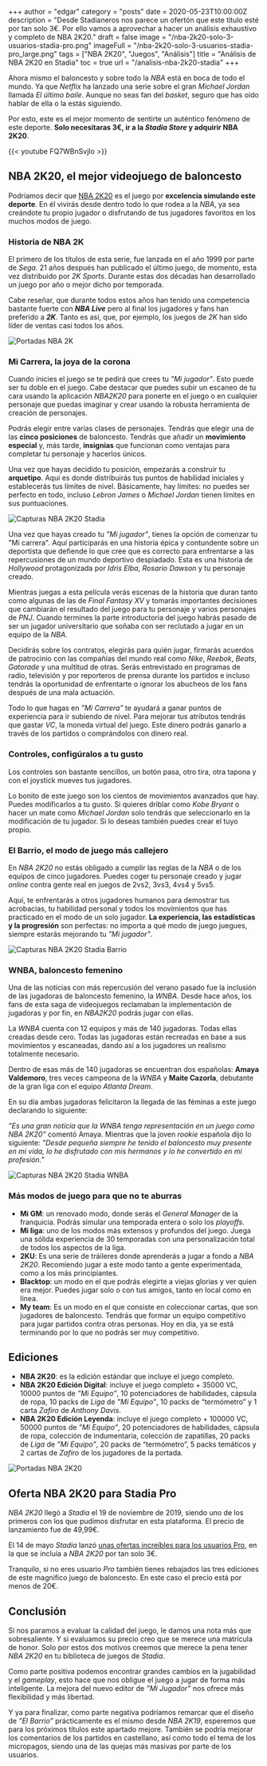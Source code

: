 +++
author = "edgar"
category = "posts"
date = 2020-05-23T10:00:00Z
description = "Desde Stadianeros nos parece un ofertón que este título esté por tan solo 3€. Por ello vamos a aprovechar a hacer un análisis exhaustivo y completo de NBA 2K20."
draft = false
image = "/nba-2k20-solo-3-usuarios-stadia-pro.png"
imageFull = "/nba-2k20-solo-3-usuarios-stadia-pro_large.png"
tags = ["NBA 2K20", "Juegos", "Análisis"]
title = "Análisis de NBA 2K20 en Stadia"
toc = true
url = "/analisis-nba-2k20-stadia"
+++

Ahora mismo el baloncesto y sobre todo la _NBA_ está en boca de todo el mundo. Ya que _Netflix_ ha lanzado una serie sobre el gran _Michael Jordan_ llamada _El último baile_. Aunque no seas fan del _basket_, seguro que has oído hablar de ella o la estás siguiendo.

Por esto, este es el mejor momento de sentirte un auténtico fenómeno de este deporte. **Solo necesitaras 3€, ir a la _Stadia Store_ y adquirir NBA 2K20**.

<div class="u-youtube">
  {{< youtube FQ7WBnSvjIo >}}
</div>

## NBA 2K20, el mejor videojuego de baloncesto

Podríamos decir que <a class="u-anchor" href="/nba-2k20">NBA 2K20</a> es el juego por **excelencia simulando este deporte**. En él vivirás desde dentro todo lo que rodea a la _NBA_, ya sea creándote tu propio jugador o disfrutando de tus jugadores favoritos en los muchos modos de juego.

### Historia de NBA 2K

El primero de los títulos de esta serie, fue lanzada en el año 1999 por parte de _Sega_. 21 años después han publicado el último juego, de momento, esta vez distribuido por _2K Sports_. Durante estas dos décadas han desarrollado un juego por año o mejor dicho por temporada.

Cabe reseñar, que durante todos estos años han tenido una competencia bastante fuerte con **_NBA Live_** pero al final los jugadores y fans han preferido a **_2K_**. Tanto es así, que, por ejemplo, los juegos de _2K_ han sido líder de ventas casi todos los años.

<img class="u-borderImage u-lazyload lazyload" loading="lazy" data-src="/nba-2k20-solo-3-usuarios-stadia-pro/portadas-nba-2k.png" alt="Portadas NBA 2K" title="Portadas NBA 2K" />

### Mi Carrera, la joya de la corona

Cuando inicies el juego se te pedirá que crees tu _"Mi jugador"_. Esto puede ser tu doble en el juego. Cabe destacar que puedes subir un escaneo de tu cara usando la aplicación _NBA2K20_ para ponerte en el juego o en cualquier personaje que puedas imaginar y crear usando la robusta herramienta de creación de personajes.

Podrás elegir entre varias clases de personajes. Tendrás que elegir una de las **cinco posiciones** de baloncesto. Tendrás que añadir un **movimiento especial** y, más tarde, **insignias** que funcionan como ventajas para completar tu personaje y hacerlos únicos.

Una vez que hayas decidido tu posición, empezarás a construir tu **arquetipo**. Aquí es donde distribuirás tus puntos de habilidad iniciales y establecerás tus límites de nivel. Básicamente, hay límites: no puedes ser perfecto en todo, incluso _Lebron James_ o _Michael Jordan_ tienen límites en sus puntuaciones.

<img class="u-borderImage u-lazyload lazyload" loading="lazy" data-src="/nba-2k20-solo-3-usuarios-stadia-pro/capturas-nba-2k20-stadia.png" alt="Capturas NBA 2K20 Stadia" title="Capturas NBA 2K20 Stadia" />

Una vez que hayas creado tu _"Mi jugador"_, tienes la opción de comenzar tu "Mi carrera". Aquí participarás en una historia épica y contundente sobre un deportista que defiende lo que cree que es correcto para enfrentarse a las repercusiones de un mundo deportivo despiadado. Esta es una historia de _Hollywood_ protagonizada por _Idris Elba_, _Rosario Dawson_ y tu personaje creado.

Mientras juegas a esta película verás escenas de la historia que duran tanto como algunas de las de _Final Fantasy XV_ y tomarás importantes decisiones que cambiarán el resultado del juego para tu personaje y varios personajes de _PNJ_. Cuando termines la parte introductoria del juego habrás pasado de ser un jugador universitario que soñaba con ser reclutado a jugar en un equipo de la _NBA_.

Decidirás sobre los contratos, elegirás para quién jugar, firmarás acuerdos de patrocinio con las compañías del mundo real como _Nike_, _Reebok_, _Beats_, _Gatorade_ y una multitud de otras. Serás entrevistado en programas de radio, televisión y por reporteros de prensa durante los partidos e incluso tendrás la oportunidad de enfrentarte o ignorar los abucheos de los fans después de una mala actuación.

Todo lo que hagas en _”Mi Carrera”_ te ayudará a ganar puntos de experiencia para ir subiendo de nivel. Para mejorar tus atributos tendrás que gastar _VC_, la moneda virtual del juego. Este dinero podrás ganarlo a través de los partidos o comprándolos con dinero real.

### Controles, configúralos a tu gusto

Los controles son bastante sencillos, un botón pasa, otro tira, otra tapona y con el joystick mueves tus jugadores. 

Lo bonito de este juego son los cientos de movimientos avanzados que hay. Puedes modificarlos a tu gusto. Si quieres driblar como _Kobe Bryant_ o hacer un mate como _Michael Jordan_ solo tendrás que seleccionarlo en la modificación de tu jugador. Si lo deseas también puedes crear el tuyo propio.

### El Barrio, el modo de juego más callejero

En _NBA 2K20_ no estás obligado a cumplir las reglas de la _NBA_ o de los equipos de cinco jugadores. Puedes coger tu personaje creado y jugar _online_ contra gente real en juegos de 2vs2, 3vs3, 4vs4 y 5vs5.

Aquí, te enfrentarás a otros jugadores humanos para demostrar tus acrobacias, tu habilidad personal y todos los movimientos que has practicado en el modo de un solo jugador. **La experiencia, las estadísticas y la progresión** son perfectas: no importa a qué modo de juego juegues, siempre estarás mejorando tu _"Mi jugador"_.

<img class="u-borderImage u-lazyload lazyload" loading="lazy" data-src="/nba-2k20-solo-3-usuarios-stadia-pro/capturas-nba-2k20-stadia-barrio.png" alt="Capturas NBA 2K20 Stadia Barrio" title="Capturas NBA 2K20 Stadia Barrio" />

### WNBA, baloncesto femenino

Una de las noticias con más repercusión del verano pasado fue la inclusión de las jugadoras de baloncesto femenino, la _WNBA_. Desde hace años, los fans de esta saga de videojuegos reclamaban la implementación de jugadoras y por fin, en _NBA2K20_ podrás jugar con ellas.

La _WNBA_ cuenta con 12 equipos y más de 140 jugadoras. Todas ellas creadas desde cero. Todas las jugadoras están recreadas en base a sus movimientos y escaneadas, dando así a los jugadores un realismo totalmente necesario.

Dentro de esas más de 140 jugadoras se encuentran dos españolas: **Amaya Valdemoro**, tres veces campeona de la _WNBA_ y **Maite Cazorla**, debutante de la gran liga con el equipo _Atlanta Dream_.

En su día ambas jugadoras felicitaron la llegada de las féminas a este juego declarando lo siguiente:

_”Es una gran noticia que la WNBA tenga representación en un juego como NBA 2K20”_ comentó Amaya. Mientras que la joven _rookie_ española dijo lo siguiente: _”Desde pequeña siempre he tenido el baloncesto muy presente en mi vida, lo he disfrutado con mis hermanos y lo he convertido en mi profesión.”_

<img class="u-borderImage u-lazyload lazyload" loading="lazy" data-src="/nba-2k20-solo-3-usuarios-stadia-pro/capturas-nba-2k20-stadia-wnba.png" alt="Capturas NBA 2K20 Stadia WNBA" title="Capturas NBA 2K20 Stadia WNBA" />

### Más modos de juego para que no te aburras

* **Mi GM**: un renovado modo, donde serás el _General Manager_ de la franquicia. Podrás simular una temporada entera o solo los _playoffs_.
* **Mi liga**: uno de los modos más extensos y profundos del juego. Juega una sólida experiencia de 30 temporadas con una personalización total de todos los aspectos de la liga.
* **2KU**: Es una serie de tráileres donde aprenderás a jugar a fondo a _NBA 2K20_. Recomiendo jugar a este modo tanto a gente experimentada, como a los más principiantes.
* **Blacktop**: un modo en el que podrás elegirte a viejas glorias y ver quien era mejor. Puedes jugar solo o con tus amigos, tanto en local como en línea.
* **My team**: Es un modo en el que consiste en coleccionar cartas, que son jugadores de baloncesto. Tendrás que formar un equipo competitivo para jugar partidos contra otras personas. Hoy en día, ya se está terminando por lo que no podrás ser muy competitivo.

## Ediciones

* **NBA 2K20**: es la edición estándar que incluye el juego completo.
* **NBA 2K20 Edición Digital**: incluye el juego completo + 35000 VC, 10000 puntos de _”Mi Equipo”_, 10 potenciadores de habilidades, cápsula de ropa, 10 packs de _Liga_ de _”Mi Equipo”_, 10 packs de “termómetro” y 1 carta _Zafiro_ de _Anthony Davis_.
* **NBA 2K20 Edición Leyenda**: incluye el juego completo + 100000 VC, 50000 puntos de _”Mi Equipo”_, 20 potenciadores de habilidades, cápsula de ropa, colección de indumentaria, colección de zapatillas, 20 packs de _Liga_ de _”Mi Equipo”_, 20 packs de “termómetro”, 5 packs temáticos y 2 cartas de _Zafiro_ de los jugadores de la portada.

<img class="u-borderImage u-lazyload lazyload" loading="lazy" data-src="/nba-2k20-solo-3-usuarios-stadia-pro/portadas-nba-2k20.png" alt="Portadas NBA 2K20" title="Portadas NBA 2K20" />

## Oferta NBA 2K20 para Stadia Pro

_NBA 2K20_ llegó a _Stadia_ el 19 de noviembre de 2019, siendo uno de los primeros con los que pudimos disfrutar en esta plataforma. El precio de lanzamiento fue de 49,99€.

El 14 de mayo _Stadia_ lanzó <a class="u-anchor" href="https://www.stadianeros.com/nba-2k20-mortal-kombat-11-the-crew-2-ofertas-juegos-stadia/">unas ofertas increíbles para los usuarios Pro</a>, en la que se incluía a _NBA 2K20_ por tan solo 3€.

Tranquilo, si no eres usuario _Pro_ también tienes rebajados las tres ediciones de este magnifico juego de baloncesto. En este caso el precio está por menos de 20€.

## Conclusión

Si nos paramos a evaluar la calidad del juego, le damos una nota más que sobresaliente. Y si evaluamos su precio creo que se merece una matricula de honor. Solo por estos dos motivos creemos que merece la pena tener _NBA 2K20_ en tu biblioteca de juegos de _Stadia_.

Como parte positiva podemos encontrar grandes cambios en la jugabilidad y el _gameplay_, esto hace que nos obligue el juego a jugar de forma más inteligente. La mejora del nuevo editor de _”Mi Jugador”_ nos ofrece más flexibilidad y más libertad.

Y ya para finalizar, como parte negativa podríamos remarcar que el diseño de _”El Barrio”_ prácticamente es el mismo desde _NBA 2K19_, esperemos que para los próximos títulos este apartado mejore. También se podría mejorar los comentarios de los partidos en castellano, así como todo el tema de los micropagos, siendo una de las quejas más masivas por parte de los usuarios.

